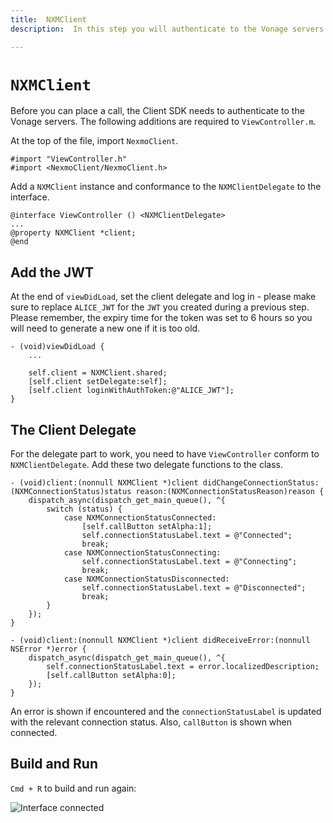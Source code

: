 ```yaml
---
title:  NXMClient
description:  In this step you will authenticate to the Vonage servers.

---
```


`NXMClient`
===========

Before you can place a call, the Client SDK needs to authenticate to the Vonage servers. The following additions are required to `ViewController.m`.

At the top of the file, import `NexmoClient`.

```objective_c
#import "ViewController.h"
#import <NexmoClient/NexmoClient.h>
```

Add a `NXMClient` instance and conformance to the `NXMClientDelegate` to the interface.

```objective_c
@interface ViewController () <NXMClientDelegate>
...
@property NXMClient *client;
@end
```

Add the JWT
-----------

At the end of `viewDidLoad`, set the client delegate and log in - please make sure to replace `ALICE_JWT` for the `JWT` you created during a previous step. Please remember, the expiry time for the token was set to 6 hours so you will need to generate a new one if it is too old.

```objective_c
- (void)viewDidLoad {
    ...
    
    self.client = NXMClient.shared;
    [self.client setDelegate:self];
    [self.client loginWithAuthToken:@"ALICE_JWT"];
}
```

The Client Delegate
-------------------

For the delegate part to work, you need to have `ViewController` conform to `NXMClientDelegate`. Add these two delegate functions to the class.

```objective_c
- (void)client:(nonnull NXMClient *)client didChangeConnectionStatus:(NXMConnectionStatus)status reason:(NXMConnectionStatusReason)reason {
    dispatch_async(dispatch_get_main_queue(), ^{
        switch (status) {
            case NXMConnectionStatusConnected:
                [self.callButton setAlpha:1];
                self.connectionStatusLabel.text = @"Connected";
                break;
            case NXMConnectionStatusConnecting:
                self.connectionStatusLabel.text = @"Connecting";
                break;
            case NXMConnectionStatusDisconnected:
                self.connectionStatusLabel.text = @"Disconnected";
                break;
        }
    });
}

- (void)client:(nonnull NXMClient *)client didReceiveError:(nonnull NSError *)error {
    dispatch_async(dispatch_get_main_queue(), ^{
        self.connectionStatusLabel.text = error.localizedDescription;
        [self.callButton setAlpha:0];
    });
}
```

An error is shown if encountered and the `connectionStatusLabel` is updated with the relevant connection status. Also, `callButton` is shown when connected.

Build and Run
-------------

`Cmd + R` to build and run again:

![Interface connected](/images/client-sdk/ios-voice/interface-connected.jpg)

